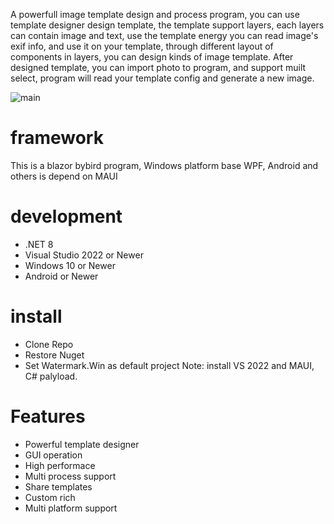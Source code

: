 A powerfull image template design and process program, you can use template designer design template, the template support layers, each layers can contain image and text, use the template energy you can read image's exif info, and use it on your template, through different layout of components in layers, you can design kinds of image template.
After designed template, you can import photo to program, and support muilt select, program will read your template config and generate a new image.

![main](https://github.com/3egirlsdream/Watermark.Win/assets/10288638/65e3018e-b4c1-4be0-b419-5f49be15f022)

# framework
This is a blazor bybird program, Windows platform base WPF, Android and others is depend on MAUI

# development
- .NET 8
- Visual Studio 2022 or Newer
- Windows 10 or Newer
- Android or Newer

# install
- Clone Repo
- Restore Nuget
- Set Watermark.Win as default project
Note: install VS 2022 and MAUI, C# palyload.

# Features
- Powerful template designer
- GUI operation
- High performace
- Multi process support
- Share templates
- Custom rich
- Multi platform support
